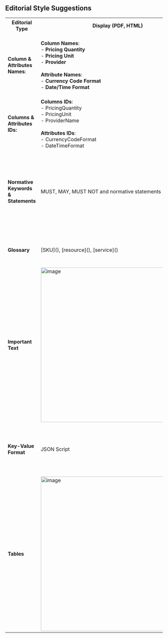 ## Editorial Style Suggestions



<table>
    <tr>
        <th>Editorial Type</th>
        <th>Display (PDF, HTML)</th>
        <th>Markdown (examples)</th>
        <th>Editorial Guidelines</th>
    </tr>
    <tr>
        <td><strong>Column &amp; Attributes Names</strong>:</td>
        <td>
            <strong>Column Names</strong>:<br>
            - <strong>Pricing Quantity</strong><br>
            - <strong>Pricing Unit</strong><br>
            - <strong>Provider</strong> <br><br>
            <strong>Attribute Names</strong>:<br>
            - <strong>Currency Code Format</strong><br>
            - <strong>Date/Time Format</strong>
        </td>
        <td>
            <strong>Column Names</strong>:<br>
            &nbsp;&nbsp; **Pricing Quantity**<br>
            &nbsp;&nbsp; **Pricing Unit**<br>
            &nbsp;&nbsp; **Provider**<br><br>
            <strong>Attribute Names</strong>:<br>
            &nbsp;&nbsp; **Currency Code Format**<br>
            &nbsp;&nbsp; **Date/Time Format**<br>
        </td>
        <td>
            - Bold <br>
            - Use the display name in the non-normative section.<br>
            - The first occurrence in a new section is linked
        </td>
    </tr>
    <tr>
        <td><strong>Columns &amp; Attributes IDs:</strong></td>
        <td>
           <strong>Columns IDs</strong>:<br>
            - PricingQuantity</strong><br> 
            - PricingUnit</strong><br> 
            - ProviderName</strong> <br><br>
          <strong>Attributes IDs</strong>:<br>
            - CurrencyCodeFormat <br> 
            - DateTimeFormat <br>
        </td>
        <td>
          <strong>Columns IDs:</strong>:<br>
          &nbsp;&nbsp; PricingQuantity <br>
          &nbsp;&nbsp; PricingUnit</strong><br>
          &nbsp;&nbsp; ProviderName</strong> <br><br>
          <strong>Attributes IDs:</strong> </br>
          &nbsp;&nbsp; CurrencyCodeFormat </br>
          &nbsp;&nbsp; DateTimeFormat <br>
        </td>
        <td>
           - Display normal text without italics.<br>
           - The first occurrence in a new section is linked.
        </td>
    </tr>
    <tr>
        <td><strong>Normative Keywords &amp; Statements</strong></td>
        <td>
            MUST, MAY, MUST NOT and normative statements
        </td>
        <td>
            ConsumedQuantity and ConsumedUnit:<br>
            <ul>
                <li>MUST NOT be null if ChargeCategory is "Usage", unless ChargeClass is "Correction" or CommitmentStatus is 'Unused'</li>
                <li>MAY be null if ChargeCategory is "Usage" and ChargeClass is "Correction"</li>
            </ul>
        </td>
        <td>
           - Uppercase, without bold.<br>
           - Bullet list format<br>
           - Presenting normative statements in a bullet list format ensures clarity and facilitates quick scanning and comprehension.
        </td>
    </tr>
    <tr>
        <td><strong>Glossary</strong></td>
        <td>
            [SKU](), [resource](), [service]()
        </td>
        <td>
            [*SKU*](#glossary:sku) <br>
            [*resource*](#glossary:resource) <br>
            [*service*](#glossary:service) <br>
        </td>
        <td>
            - Blue + italic<br>
            - link to the glossary of the first iteration in the section.
        </td>
    </tr>
    <tr>
        <td><strong>Important Text</strong></td>
        <td> <img width="492" alt="image" src="https://github.com/user-attachments/assets/c6f60ff9-1503-43a3-8229-004595b334d2"></td>
        <td>> Important Consideration</td>
        <td>- It is added as a note.</td>
    </tr>
    <tr>
        <td><strong>Key-Value Format</strong></td>
        <td>JSON Script</td>
        <td>
            <pre>
              **Example**:
              ```json
                {
                    "key1": "value1",
                    "key2": true,
                    "key3": 123
                }
              ```
            </pre>
        </td>
        <td>- Monospace font</td>
    </tr>
    <tr>
      <td><strong>Tables</strong></td>
      <td><img width="492" alt="image" src="https://github.com/user-attachments/assets/5185cbf9-306d-4663-a1c7-c8b7ab5c5bb8"></td>
      <td><img width="492" alt="image" src="https://github.com/user-attachments/assets/83d0977f-a731-4def-93e3-b3e5f5dedb72"></td>
      <td> - Tables</td>
    </tr>
</table>
